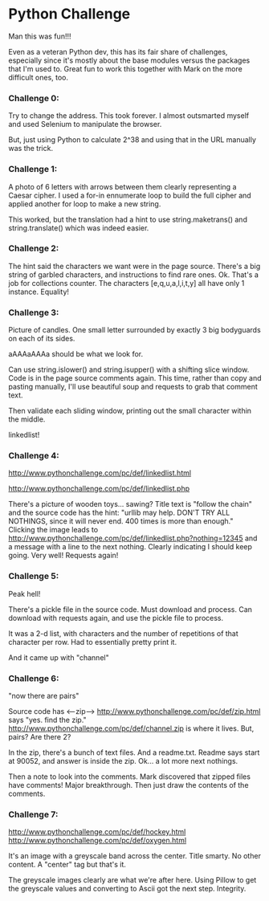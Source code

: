 # Python Challenge

Man this was fun!!!

Even as a veteran Python dev, this has its fair share of challenges, especially since it's mostly about the base modules versus the packages that I'm used to. Great fun to work this together with Mark on the more difficult ones, too.

### Challenge 0:
Try to change the address. This took forever. I almost outsmarted myself and used Selenium to manipulate the browser.

But, just using Python to calculate 2^38 and using that in the URL manually was the trick.

### Challenge 1:
A photo of 6 letters with arrows between them clearly representing a Caesar cipher. I used a for-in ennumerate loop to build the full cipher and applied another for loop to make a new string.

This worked, but the translation had a hint to use string.maketrans() and string.translate() which was indeed easier.

### Challenge 2:

The hint said the characters we want were in the page source. There's a big string of garbled characters, and instructions to find rare ones. Ok. That's a job for collections counter. The characters [e,q,u,a,l,i,t,y] all have only 1 instance. Equality!

### Challenge 3:
Picture of candles. One small letter surrounded by exactly 3 big bodyguards on each of its sides.

aAAAaAAAa should be what we look for. 

Can use string.islower() and string.isupper() with a shifting slice window. Code is in the page source comments again. This time, rather than copy and pasting manually, I'll use beautiful soup and requests to grab that comment text.

Then validate each sliding window, printing out the small character within the middle.

linkedlist!

### Challenge 4:
http://www.pythonchallenge.com/pc/def/linkedlist.html

http://www.pythonchallenge.com/pc/def/linkedlist.php

There's a picture of wooden toys... sawing? Title text is "follow the chain" and the source code has the hint: "urllib may help. DON'T TRY ALL NOTHINGS, since it will never end. 400 times is more than enough." Clicking the image leads to http://www.pythonchallenge.com/pc/def/linkedlist.php?nothing=12345 and a message with a line to the next nothing. Clearly indicating I should keep going. Very well! Requests again!

### Challenge 5:
Peak hell!

There's a pickle file in the source code. Must download and process. Can download with requests again, and use the pickle file to process.

It was a 2-d list, with characters and the number of repetitions of that character per row. Had to essentially pretty print it.

And it came up with "channel"

### Challenge 6:
"now there are pairs"

Source code has <--zip-->
http://www.pythonchallenge.com/pc/def/zip.html says "yes. find the zip."
http://www.pythonchallenge.com/pc/def/channel.zip is where it lives. 
But, pairs? Are there 2?

In the zip, there's a bunch of text files. And a readme.txt.
Readme says start at 90052, and answer is inside the zip. Ok... a lot more next nothings.

Then a note to look into the comments. Mark discovered that zipped files have comments! Major breakthrough. Then just draw the contents of the comments.

### Challenge 7:
http://www.pythonchallenge.com/pc/def/hockey.html
http://www.pythonchallenge.com/pc/def/oxygen.html

It's an image with a greyscale band across the center. Title smarty. No other content. A "center" tag but that's it.

The greyscale images clearly are what we're after here. Using Pillow to get the greyscale values and converting to Ascii got the next step. Integrity.